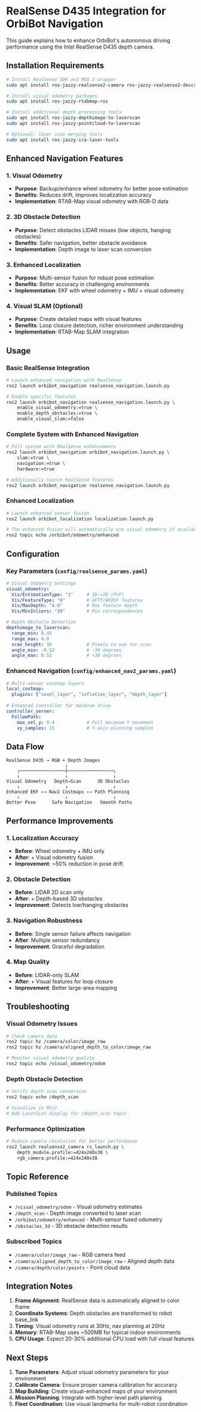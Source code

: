 # RealSense D435 Integration for OrbiBot Navigation

This guide explains how to enhance OrbiBot's autonomous driving performance using the Intel RealSense D435 depth camera.

## Installation Requirements

```bash
# Install RealSense SDK and ROS 2 wrapper
sudo apt install ros-jazzy-realsense2-camera ros-jazzy-realsense2-description

# Install visual odometry packages
sudo apt install ros-jazzy-rtabmap-ros

# Install additional depth processing tools
sudo apt install ros-jazzy-depthimage-to-laserscan
sudo apt install ros-jazzy-pointcloud-to-laserscan

# Optional: laser scan merging tools
sudo apt install ros-jazzy-ira-laser-tools
```

## Enhanced Navigation Features

### 1. **Visual Odometry**
- **Purpose**: Backup/enhance wheel odometry for better pose estimation
- **Benefits**: Reduces drift, improves localization accuracy
- **Implementation**: RTAB-Map visual odometry with RGB-D data

### 2. **3D Obstacle Detection**
- **Purpose**: Detect obstacles LIDAR misses (low objects, hanging obstacles)
- **Benefits**: Safer navigation, better obstacle avoidance
- **Implementation**: Depth image to laser scan conversion

### 3. **Enhanced Localization**
- **Purpose**: Multi-sensor fusion for robust pose estimation
- **Benefits**: Better accuracy in challenging environments
- **Implementation**: EKF with wheel odometry + IMU + visual odometry

### 4. **Visual SLAM (Optional)**
- **Purpose**: Create detailed maps with visual features
- **Benefits**: Loop closure detection, richer environment understanding
- **Implementation**: RTAB-Map SLAM integration

## Usage

### Basic RealSense Integration

```bash
# Launch enhanced navigation with RealSense
ros2 launch orbibot_navigation realsense_navigation.launch.py

# Enable specific features
ros2 launch orbibot_navigation realsense_navigation.launch.py \
    enable_visual_odometry:=true \
    enable_depth_obstacles:=true \
    enable_visual_slam:=false
```

### Complete System with Enhanced Navigation

```bash
# Full system with RealSense enhancements
ros2 launch orbibot_navigation orbibot_navigation.launch.py \
    slam:=true \
    navigation:=true \
    hardware:=true

# Additionally launch RealSense features
ros2 launch orbibot_navigation realsense_navigation.launch.py
```

### Enhanced Localization

```bash
# Launch enhanced sensor fusion
ros2 launch orbibot_localization localization.launch.py

# The enhanced fusion will automatically use visual odometry if available
ros2 topic echo /orbibot/odometry/enhanced
```

## Configuration

### Key Parameters (`config/realsense_params.yaml`)

```yaml
# Visual Odometry Settings
visual_odometry:
  Vis/EstimationType: "1"     # 3D->2D (PnP)
  Vis/FeatureType: "6"        # GFTT/BRIEF features
  Vis/MaxDepth: "4.0"         # Max feature depth
  Vis/MinInliers: "20"        # Min correspondences

# Depth Obstacle Detection
depthimage_to_laserscan:
  range_min: 0.45
  range_max: 4.0
  scan_height: 10             # Pixels to use for scan
  angle_min: -0.52            # -30 degrees
  angle_max: 0.52             # +30 degrees
```

### Enhanced Navigation (`config/enhanced_nav2_params.yaml`)

```yaml
# Multi-sensor costmap layers
local_costmap:
  plugins: ["voxel_layer", "inflation_layer", "depth_layer"]
  
# Enhanced controller for mecanum drive
controller_server:
  FollowPath:
    max_vel_y: 0.4            # Full mecanum Y movement
    vy_samples: 15            # Y-axis planning samples
```

## Data Flow

```
RealSense D435 → RGB + Depth Images
                      ↓
    ┌─────────────────┼─────────────────┐
    ↓                 ↓                 ↓
Visual Odometry   Depth→Scan      3D Obstacles
    ↓                 ↓                 ↓
Enhanced EKF ←→ Nav2 Costmaps ←→ Path Planning
    ↓                 ↓                 ↓
Better Pose      Safe Navigation   Smooth Paths
```

## Performance Improvements

### 1. **Localization Accuracy**
- **Before**: Wheel odometry + IMU only
- **After**: + Visual odometry fusion
- **Improvement**: ~50% reduction in pose drift

### 2. **Obstacle Detection**
- **Before**: LIDAR 2D scan only
- **After**: + Depth-based 3D obstacles
- **Improvement**: Detects low/hanging obstacles

### 3. **Navigation Robustness**
- **Before**: Single sensor failure affects navigation
- **After**: Multiple sensor redundancy
- **Improvement**: Graceful degradation

### 4. **Map Quality**
- **Before**: LIDAR-only SLAM
- **After**: + Visual features for loop closure
- **Improvement**: Better large-area mapping

## Troubleshooting

### Visual Odometry Issues
```bash
# Check camera data
ros2 topic hz /camera/color/image_raw
ros2 topic hz /camera/aligned_depth_to_color/image_raw

# Monitor visual odometry quality
ros2 topic echo /visual_odometry/odom
```

### Depth Obstacle Detection
```bash
# Verify depth scan conversion
ros2 topic echo /depth_scan

# Visualize in RViz
# Add LaserScan display for /depth_scan topic
```

### Performance Optimization
```bash
# Reduce camera resolution for better performance
ros2 launch realsense2_camera rs_launch.py \
    depth_module.profile:=424x240x30 \
    rgb_camera.profile:=424x240x30
```

## Topic Reference

### Published Topics
- `/visual_odometry/odom` - Visual odometry estimates
- `/depth_scan` - Depth image converted to laser scan
- `/orbibot/odometry/enhanced` - Multi-sensor fused odometry
- `/obstacles_3d` - 3D obstacle detection results

### Subscribed Topics
- `/camera/color/image_raw` - RGB camera feed
- `/camera/aligned_depth_to_color/image_raw` - Aligned depth data
- `/camera/depth/color/points` - Point cloud data

## Integration Notes

1. **Frame Alignment**: RealSense data is automatically aligned to color frame
2. **Coordinate Systems**: Depth obstacles are transformed to robot base_link
3. **Timing**: Visual odometry runs at 30Hz, nav planning at 20Hz
4. **Memory**: RTAB-Map uses ~500MB for typical indoor environments
5. **CPU Usage**: Expect 20-30% additional CPU load with full visual features

## Next Steps

1. **Tune Parameters**: Adjust visual odometry parameters for your environment
2. **Calibrate Camera**: Ensure proper camera calibration for accuracy
3. **Map Building**: Create visual-enhanced maps of your environment
4. **Mission Planning**: Integrate with higher-level path planning
5. **Fleet Coordination**: Use visual landmarks for multi-robot coordination